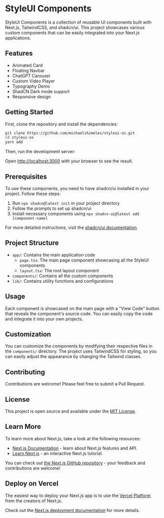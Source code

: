 # StyleUI Components

StyleUI Components is a collection of reusable UI components built with Next.js, TailwindCSS, and shadcn/ui. This project showcases various custom components that can be easily integrated into your Next.js applications.

## Features

- Animated Card
- Floating Navbar
- ChatGPT Carousel
- Custom Video Player
- Typography Demo
- ShadCN Dark mode support
- Responsive design

## Getting Started

First, clone the repository and install the dependencies:

```bash
git clone https://github.com/michaelshimeles/styleui-os.git
cd styleui-os
yarn add
```

Then, run the development server:


Open [http://localhost:3000](http://localhost:3000) with your browser to see the result.

## Prerequisites

To use these components, you need to have shadcn/ui installed in your project. Follow these steps:

1. Run `npx shadcn@latest init` in your project directory
2. Follow the prompts to set up shadcn/ui
3. Install necessary components using `npx shadcn-ui@latest add [component-name]`

For more detailed instructions, visit the [shadcn/ui documentation](https://ui.shadcn.com/docs/installation).

## Project Structure

- `app/`: Contains the main application code
  - `page.tsx`: The main page component showcasing all the StyleUI components
  - `layout.tsx`: The root layout component
- `components/`: Contains all the custom components
- `lib/`: Contains utility functions and configurations

## Usage

Each component is showcased on the main page with a "View Code" button that reveals the component's source code. You can easily copy the code and integrate it into your own projects.

## Customization

You can customize the components by modifying their respective files in the `components/` directory. The project uses TailwindCSS for styling, so you can easily adjust the appearance by changing the Tailwind classes.

## Contributing

Contributions are welcome! Please feel free to submit a Pull Request.

## License

This project is open source and available under the [MIT License](LICENSE).

## Learn More

To learn more about Next.js, take a look at the following resources:

- [Next.js Documentation](https://nextjs.org/docs) - learn about Next.js features and API.
- [Learn Next.js](https://nextjs.org/learn) - an interactive Next.js tutorial.

You can check out [the Next.js GitHub repository](https://github.com/vercel/next.js) - your feedback and contributions are welcome!

## Deploy on Vercel

The easiest way to deploy your Next.js app is to use the [Vercel Platform](https://vercel.com/new?utm_medium=default-template&filter=next.js&utm_source=create-next-app&utm_campaign=create-next-app-readme) from the creators of Next.js.

Check out the [Next.js deployment documentation](https://nextjs.org/docs/app/building-your-application/deploying) for more details.